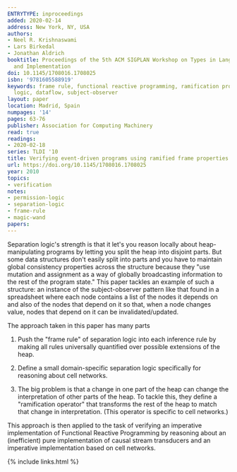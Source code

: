 ```yaml
---
ENTRYTYPE: inproceedings
added: 2020-02-14
address: New York, NY, USA
authors:
- Neel R. Krishnaswami
- Lars Birkedal
- Jonathan Aldrich
booktitle: Proceedings of the 5th ACM SIGPLAN Workshop on Types in Language Design
  and Implementation
doi: 10.1145/1708016.1708025
isbn: '9781605588919'
keywords: frame rule, functional reactive programming, ramification problem, separation
  logic, dataflow, subject-observer
layout: paper
location: Madrid, Spain
numpages: '14'
pages: 63-76
publisher: Association for Computing Machinery
read: true
readings:
- 2020-02-18
series: TLDI '10
title: Verifying event-driven programs using ramified frame properties
url: https://doi.org/10.1145/1708016.1708025
year: 2010
topics:
- verification
notes:
- permission-logic
- separation-logic
- frame-rule
- magic-wand
papers:
---
```


Separation logic's strength is that it let's you reason locally
about heap-manipulating programs by letting you split the
heap into disjoint parts.
But some data structures don't easily split into parts
and you have to maintain global consistency properties
across the structure because they "use mutation
and assignment as a way of globally broadcasting information
to the rest of the program state."
This paper tackles an example of such a structure:
an instance of the subject-observer pattern like that 
found in a spreadsheet where
each node contains a list of the nodes it depends on
and also of the nodes that depend on it
so that, when a node changes value, nodes that depend on it
can be invalidated/updated.

The approach taken in this paper has many parts

1. Push the "frame rule" of separation logic into each inference
   rule by making all rules universally quantified over possible
   extensions of the heap.
   
2. Define a small domain-specific separation logic specifically
   for reasoning about cell networks.
   
3. The big problem is that a change in one part of the heap
   can change the interpretation of other parts of the heap.
   To tackle this, they define a "ramification operator" that
   transforms the rest of the heap to match that change in
   interpretation.
   (This operator is specific to cell networks.)
   
This approach is then applied to the task of verifying
an imperative implementation of Functional Reactive
Programming by reasoning about an (inefficient)
pure implementation of causal stream transducers
and an imperative implementation based on cell networks.
   

   
   

   {% include links.html %}
